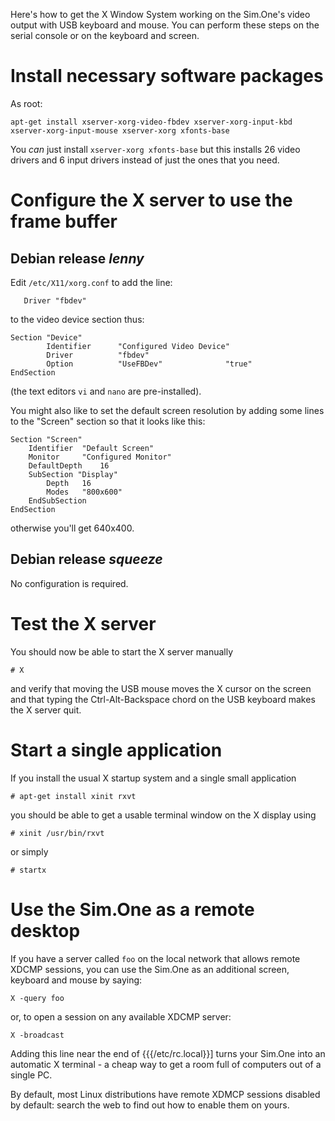 

Here's how to get the X Window System working on the Sim.One's video output with USB keyboard and mouse. You can perform these steps on the serial console or on the keyboard and screen.

# Install necessary software packages #
As root:
```
apt-get install xserver-xorg-video-fbdev xserver-xorg-input-kbd xserver-xorg-input-mouse xserver-xorg xfonts-base
```
You _can_ just install `xserver-xorg xfonts-base` but this installs 26 video drivers and 6 input drivers instead of just the ones that you need.

# Configure the X server to use the frame buffer #

## Debian release _lenny_ ##

Edit `/etc/X11/xorg.conf` to add the line:
```
   Driver "fbdev"
```
to the video device section thus:
```
Section "Device"
        Identifier      "Configured Video Device"
        Driver          "fbdev"
        Option          "UseFBDev"              "true"
EndSection
```
(the text editors `vi` and `nano` are pre-installed).

You might also like to set the default screen resolution by adding some lines to the "Screen" section so that it looks like this:
```
Section "Screen"
	Identifier	"Default Screen"
	Monitor		"Configured Monitor"
	DefaultDepth	16
	SubSection "Display"
		Depth	16
		Modes	"800x600"
	EndSubSection
EndSection
```
otherwise you'll get 640x400.

## Debian release _squeeze_ ##

No configuration is required.

# Test the X server #

You should now be able to start the X server manually
```
# X
```
and verify that moving the USB mouse moves the X cursor on the screen and that typing the Ctrl-Alt-Backspace chord on the USB keyboard makes the X server quit.

# Start a single application #

If you install the usual X startup system and a single small application
```
# apt-get install xinit rxvt
```
you should be able to get a usable terminal window on the X display using
```
# xinit /usr/bin/rxvt
```
or simply
```
# startx
```

# Use the Sim.One as a remote desktop #

If you have a server called `foo` on the local network that allows remote XDCMP sessions, you can use the Sim.One as an additional screen, keyboard and mouse by saying:
```
X -query foo
```
or, to open a session on any available XDCMP server:
```
X -broadcast
```
Adding this line near the end of {{{/etc/rc.local}}] turns your Sim.One into an automatic X terminal - a cheap way to get a room full of computers out of a single PC.

By default, most Linux distributions have remote XDMCP sessions disabled by default: search the web to find out how to enable them on yours.